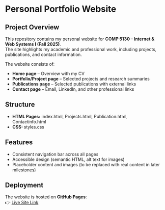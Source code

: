 # Personal Portfolio Website

## Project Overview
This repository contains my personal website for **COMP 5130 – Internet & Web Systems I (Fall 2025)**.  
The site highlights my academic and professional work, including projects, publications, and contact information.

The website consists of:
- **Home page** – Overview with my CV  
- **Portfolio/Project page** – Selected projects and research summaries
- **Publications page** – Selected publications with external links  
- **Contact page** – Email, LinkedIn, and other professional links  

## Structure
- **HTML Pages:** index.html, Projects.html, Publication.html, Contactinfo.html
- **CSS:** styles.css


## Features
- Consistent navigation bar across all pages  
- Accessible design (semantic HTML, alt text for images)  
- Placeholder content and images (to be replaced with real content in later milestones) 

## Deployment
The website is hosted on **GitHub Pages**:  
👉 [Live Site Link](https://elyasirankhah.github.io/Personal_Website/)  



